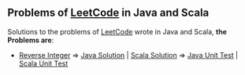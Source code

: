 Problems of [LeetCode](https://leetcode.com/) in Java and Scala
--------------------------

Solutions to the problems of [LeetCode](https://leetcode.com/) wrote in Java and Scala, **the Problems are**:

* [Reverse Integer](https://leetcode.com/problems/reverse-integer/description/) => [Java Solution](https://github.com/robsonoduarte/leetcode-java-scala-solutions/blob/master/leetcode-java-scala-solutions/src/main/java/br/com/mystudies/leetcode/java/solutions/easy/ReverseInteger.java) | [Scala Solution](https://github.com/robsonoduarte/leetcode-java-scala-solutions/blob/master/leetcode-java-scala-solutions/src/main/scala/br/com/mystudies/leetcode/scala/solutions/easy/ReverseInteger.scala) => [Java Unit Test](https://github.com/robsonoduarte/leetcode-java-scala-solutions/blob/master/leetcode-java-scala-solutions/src/test/java/br/com/mystudies/leetcode/java/solutions/easy/ReverseIntegerTest.java) | [Scala Unit Test](https://github.com/robsonoduarte/leetcode-java-scala-solutions/blob/master/leetcode-java-scala-solutions/src/test/scala/br/com/mystudies/leetcode/scala/solutions/easy/ReverseIntegerSpec.scala)
  
  
  
